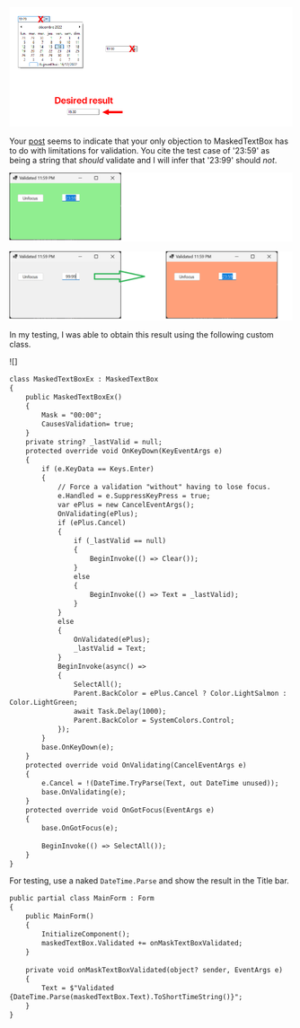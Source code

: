 ![objective](https://github.com/IVSoftware/textbox-with-time-validation/blob/master/textbox-with-time-validation/Screenshots/post.png)

Your [post](https://stackoverflow.com/questions/74828557/how-to-disable-showupdown-and-calendar-drop-down-menu-as-well-in-datetimepicker) seems to indicate that your only objection to MaskedTextBox has to do with limitations for validation. You cite the test case of '23:59' as being a string that _should_ validate and I will infer that '23:99' should _not_.

![valid](https://github.com/IVSoftware/textbox-with-time-validation/blob/master/textbox-with-time-validation/Screenshots/valid.png)

![not-valid](https://github.com/IVSoftware/textbox-with-time-validation/blob/master/textbox-with-time-validation/Screenshots/not-valid.png)

In my testing, I was able to obtain this result using the following custom class.

![]

    class MaskedTextBoxEx : MaskedTextBox
    {
        public MaskedTextBoxEx()
        {
            Mask = "00:00";
            CausesValidation= true;
        }
        private string? _lastValid = null;
        protected override void OnKeyDown(KeyEventArgs e)
        {
            if (e.KeyData == Keys.Enter)
            {
                // Force a validation "without" having to lose focus.
                e.Handled = e.SuppressKeyPress = true;
                var ePlus = new CancelEventArgs();
                OnValidating(ePlus);
                if (ePlus.Cancel)
                {
                    if (_lastValid == null)
                    {
                        BeginInvoke(() => Clear());
                    }
                    else
                    {
                        BeginInvoke(() => Text = _lastValid);
                    }
                }
                else
                {
                    OnValidated(ePlus);
                    _lastValid = Text;
                }
                BeginInvoke(async() =>
                {
                    SelectAll();
                    Parent.BackColor = ePlus.Cancel ? Color.LightSalmon : Color.LightGreen;
                    await Task.Delay(1000);
                    Parent.BackColor = SystemColors.Control;
                });
            }
            base.OnKeyDown(e);
        }
        protected override void OnValidating(CancelEventArgs e)
        {
            e.Cancel = !(DateTime.TryParse(Text, out DateTime unused));
            base.OnValidating(e);
        }
        protected override void OnGotFocus(EventArgs e)
        {
            base.OnGotFocus(e);

            BeginInvoke(() => SelectAll());
        }
    }

For testing, use a naked `DateTime.Parse` and show the result in the Title bar.

    public partial class MainForm : Form
    {
        public MainForm()
        {
            InitializeComponent();
            maskedTextBox.Validated += onMaskTextBoxValidated;
        }

        private void onMaskTextBoxValidated(object? sender, EventArgs e)
        {
            Text = $"Validated {DateTime.Parse(maskedTextBox.Text).ToShortTimeString()}";
        }
    }